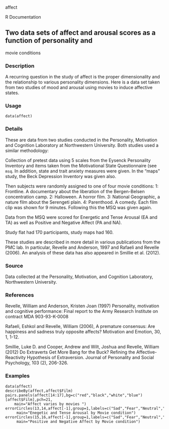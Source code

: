 affect

R Documentation

## Two data sets of affect and arousal scores as a function of personality and
movie conditions

### Description

A recurring question in the study of affect is the proper dimensionality and
the relationship to various personality dimensions. Here is a data set taken
from two studies of mood and arousal using movies to induce affective states.

### Usage

    data(affect)

### Details

These are data from two studies conducted in the Personality, Motivation and
Cognition Laboratory at Northwestern University. Both studies used a similar
methodology:

Collection of pretest data using 5 scales from the Eysenck Personality
Inventory and items taken from the Motivational State Questionnaire (see
`msq`. In addition, state and trait anxiety measures were given. In the “maps"
study, the Beck Depression Inventory was given also.

Then subjects were randomly assigned to one of four movie conditions: 1:
Frontline. A documentary about the liberation of the Bergen-Belsen
concentration camp. 2: Halloween. A horror film. 3: National Geographic, a
nature film about the Serengeti plain. 4: Parenthood. A comedy. Each film clip
was shown for 9 minutes. Following this the MSQ was given again.

Data from the MSQ were scored for Energetic and Tense Arousal (EA and TA) as
well as Positive and Negative Affect (PA and NA).

Study flat had 170 participants, study maps had 160.

These studies are described in more detail in various publications from the
PMC lab. In particular, Revelle and Anderson, 1997 and Rafaeli and Revelle
(2006). An analysis of these data has also appeared in Smillie et al. (2012).

### Source

Data collected at the Personality, Motivation, and Cognition Laboratory,
Northwestern University.

### References

Revelle, William and Anderson, Kristen Joan (1997) Personality, motivation and
cognitive performance: Final report to the Army Research Institute on contract
MDA 903-93-K-0008

Rafaeli, Eshkol and Revelle, William (2006), A premature consensus: Are
happiness and sadness truly opposite affects? Motivation and Emotion, 30, 1,
1-12.

Smillie, Luke D. and Cooper, Andrew and Wilt, Joshua and Revelle, William
(2012) Do Extraverts Get More Bang for the Buck? Refining the Affective-
Reactivity Hypothesis of Extraversion. Journal of Personality and Social
Psychology, 103 (2), 206-326.

### Examples

    
    data(affect)
    describeBy(affect,affect$Film)
    pairs.panels(affect[14:17],bg=c("red","black","white","blue")[affect$Film],pch=21,
        main="Affect varies by movies ")
    errorCircles(13,14,affect[-1],group=1,labels=c("Sad","Fear","Neutral","Humor"),
         main="Enegetic and Tense Arousal by Movie condition")
    errorCircles(15,16,affect[-1],group=1,labels=c("Sad","Fear","Neutral","Humor"),
         main="Positive and Negative Affect by Movie condition")
    


